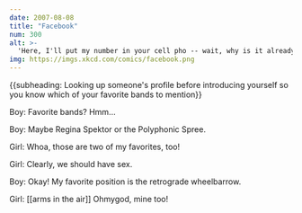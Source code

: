 ```yaml
---
date: 2007-08-08
title: "Facebook"
num: 300
alt: >-
  'Here, I'll put my number in your cell pho -- wait, why is it already here?'
img: https://imgs.xkcd.com/comics/facebook.png
---
```



{{subheading: Looking up someone's profile before introducing yourself so you know which of your favorite bands to mention}}

Boy: Favorite bands? Hmm...

Boy: Maybe Regina Spektor or the Polyphonic Spree.

Girl: Whoa, those are two of my favorites, too!

Girl: Clearly, we should have sex.

Boy: Okay!  My favorite position is the retrograde wheelbarrow.

Girl: [[arms in the air]] Ohmygod, mine too!


